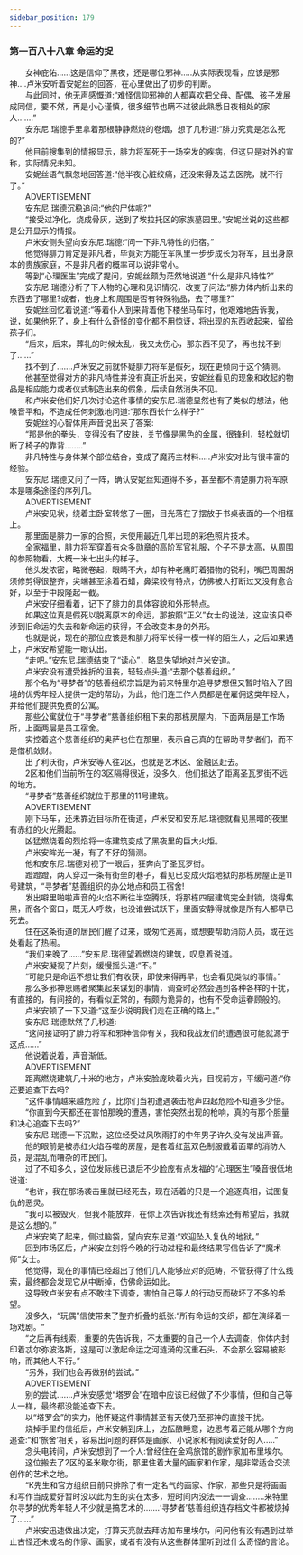 ```yaml
---
sidebar_position: 179
---
```

### 第一百八十八章 命运的捉  


　　女神庇佑……这是信仰了黑夜，还是哪位邪神..…从实际表现看，应该是邪神....卢米安听着安妮丝的回答，在心里做出了初步的判断。  
　　与此同时，他无声感慨道:“难怪信仰邪神的人都喜欢把父母、配偶、孩子发展成同信，要不然，再是小心谨慎，很多细节也瞒不过彼此熟悉日夜相处的家人...….”  
　　安东尼.瑞德手里拿着那根静静燃烧的卷烟，想了几秒道:“腓力究竟是怎么死的?”  
　　他目前搜集到的情报显示，腓力将军死于一场突发的疾病，但这只是对外的宣称，实际情况未知。  
　　安妮丝语气飘忽地回答道:“他半夜心脏绞痛，还没来得及送去医院，就不行了。”  
　　ADVERTISEMENT  
　　安东尼.瑞德沉稳追问:“他的尸体呢?”  
　　“接受过净化，烧成骨灰，送到了埃拉托区的家族墓园里。”安妮丝说的这些都是公开显示的情报。  
　　卢米安侧头望向安东尼.瑞德:“问一下非凡特性的归宿。”  
　　他觉得腓力肯定是非凡者，毕竟对方能在军队里一步步成长为将军，且出身原本的贵族家庭，不是非凡者的概率可以说非常小。  
　　等到“心理医生”完成了提问，安妮丝颇为茫然地说道:“什么是非凡特性?”  
　　安东尼.瑞德分析了下人物的心理和见识情况，改变了问法:“腓力体内析出来的东西去了哪里?或者，他身上和周围是否有特殊物品，去了哪里?”  
　　安妮丝回忆着说道:“等着仆人到来背着他下楼坐马车时，他艰难地告诉我，说，如果他死了，身上有什么奇怪的变化都不用惊讶，将出现的东西收起来，留给孩子们。  
　　“后来，后来，葬礼的时候太乱，我又太伤心，那东西不见了，再也找不到了......”  
　　找不到了…….卢米安之前就怀疑腓力将军是假死，现在更倾向于这个猜测。  
　　他甚至觉得对方的非凡特性并没有真正析出来，安妮丝看见的现象和收起的物品是相应能力或者仪式制造出来的假象，后续自然消失不见。  
　　和卢米安他们好几次讨论这件事情的安东尼.瑞德显然也有了类似的想法，他嗓音平和，不造成任何刺激地问道:“那东西长什么样子?”  
　　安妮丝的心智体用声音说出来了答案:  
　　“那是他的拳头，变得没有了皮肤，关节像是黑色的金属，很锋利，轻松就切断了椅子的靠背....….”  
　　非凡特性与身体某个部位结合，变成了魔药主材料.....卢米安对此有很丰富的经验。  
　　安东尼.瑞德又问了一阵，确认安妮丝知道得不多，甚至都不清楚腓力将军原本是哪条途径的序列几。  
　　ADVERTISEMENT  
　　卢米安见状，绕着主卧室转悠了一圈，目光落在了摆放于书桌表面的一个相框上。  
　　那里面是腓力一家的合照，未使用最近几年出现的彩色照片技术。  
　　全家福里，腓力将军穿着有众多勋章的高阶军官礼服，个子不是太高，从周围的参照物看，大概一米七出头的样子。  
　　他头发浓密，略微卷起，眼睛不大，却有种老鹰盯着猎物的锐利，嘴巴周围胡须修剪得很整齐，尖端甚至涂着石蜡，鼻梁较有特点，仿佛被人打断过又没有愈合好，以至于中段隆起一截。  
　　卢米安仔细看着，记下了腓力的具体容貌和外形特点。  
　　如果这位真是假死以脱离原本的命运，那按照“正义”女士的说法，这应该只牵涉到旧命运的失去和新命运的获得，不会改变本身的外形。  
　　也就是说，现在的那位应该是和腓力将军长得一模一样的陌生人，之后如果遇上，卢米安希望能一眼认出。  
　　“走吧。”安东尼.瑞德结束了“读心”，略显失望地对卢米安道。  
　　卢米安没有遭受挫折的沮丧，轻轻点头道:“去那个慈善组织。”  
　　那个名为“寻梦者”的慈善组织宗旨是为前来特里尔追寻梦想但又暂时陷入了困境的优秀年轻人提供一定的帮助，为此，他们连工作人员都是在雇佣这类年轻人，并给他们提供免费的公寓。  
　　那些公寓就位于“寻梦者”慈善组织租下来的那栋房屋内，下面两层是工作场所，上面两层是员工宿舍。  
　　实控着这个慈善组织的奥萨也住在那里，表示自己真的在帮助寻梦者们，而不是借机敛财。  
　　出了利沃街，卢米安等人往2区，也就是艺术区、金融区赶去。  
　　2区和他们当前所在的3区隔得很近，没多久，他们抵达了距离圣瓦罗街不远的地方。  
　　“寻梦者”慈善组织就位于那里的11号建筑。  
　　ADVERTISEMENT  
　　刚下马车，还未靠近目标所在街道，卢米安和安东尼.瑞德就看见黑暗的夜里有赤红的火光腾起。  
　　凶猛燃烧着的烈焰将一栋建筑变成了黑夜里的巨大火炬。  
　　卢米安眸光一凝，有了不好的猜测。  
　　他和安东尼.瑞德对视了一眼后，狂奔向了圣瓦罗街。  
　　蹬蹬蹬，两人穿过一条有街垒的巷子，看见已变成火焰地狱的那栋房屋正是11号建筑，“寻梦者”慈善组织的办公地点和员工宿舍!  
　　发出噼里啪啦声音的火焰不断往半空腾跃，将那栋四层建筑完全封锁，烧得焦黑，而各个窗口，既无人呼救，也没谁尝试跃下，里面安静得就像是所有人都早已死去。  
　　住在这条街道的居民们醒了过来，或匆忙逃离，或想要帮助消防人员，或在远处看起了热闹。  
　　“我们来晚了……”安东尼.瑞德望着燃烧的建筑，叹息着说道。  
　　卢米安凝视了片刻，缓慢摇头道:“不。”  
　　“可能只是命运不想让我们有收获，即使来得再早，也会看见类似的事情。”  
　　那么多邪神恩赐者聚集起来谋划的事情，调查时必然会遇到各种各样的干扰，有直接的，有间接的，有看似正常的，有颇为诡异的，也有不受命运眷顾般的。  
　　卢米安顿了一下又道:“这至少说明我们走在正确的路上。”  
　　安东尼.瑞德默然了几秒道:  
　　“这间接证明了腓力将军和邪神信仰有关，我和我战友们的遭遇很可能就源于这点......”  
　　他说着说着，声音渐低。  
　　ADVERTISEMENT  
　　距离燃烧建筑几十米的地方，卢米安脸庞映着火光，目视前方，平缓问道:“你还要追查下去吗?  
　　“这件事情越来越危险了，比你们当初遭遇袭击枪声四起危险不知道多少倍。  
　　“你直到今天都还在害怕那晚的遭遇，害怕突然出现的枪响，真的有那个胆量和决心追查下去吗?”  
　　安东尼.瑞德一下沉默，这位经受过风吹雨打的中年男子许久没有发出声音。  
　　他的眼前是被赤红火焰吞噬的房屋，是套着红蓝双色制服戴着面罩的消防人员，是混乱而嘈杂的市民们。  
　　过了不知多久，这位发际线已退后不少脸庞有点发福的“心理医生”嗓音很低地说道:  
　　“也许，我在那场袭击里就已经死去，现在活着的只是一个追逐真相，试图复仇的恶灵。  
　　“我可以被毁灭，但我不能放弃，在你上次告诉我还有线索还有希望后，我就是这么想的。”  
　　卢米安笑了起来，侧过脑袋，望向安东尼道:“欢迎坠入复仇的地狱。”  
　　回到市场区后，卢米安立刻将今晚的行动过程和最终结果写信告诉了“魔术师”女士。  
　　他觉得，现在的事情已经超出了他们几人能够应对的范畴，不管获得了什么线索，最终都会发现它从中断掉，仿佛命运如此。  
　　这导致卢米安有点不敢往下调查，害怕自己等人的行动反而破坏了不多的希望。  
　　没多久，“玩偶”信使带来了整齐折叠的纸张:“所有命运的交织，都在演绎着一场戏剧。“  
　　“之后再有线索，重要的先告诉我，不太重要的自己一个人去调查，你体内封印着忒尔弥波洛斯，这是可以激起命运之河涟漪的沉重石头，不会那么容易被影响，而其他人不行。”  
　　“另外，我们也会再做别的尝试。”  
　　ADVERTISEMENT  
　　别的尝试.…...卢米安感觉“塔罗会”在暗中应该已经做了不少事情，但和自己等人一样，最终都没能追查下去。  
　　以“塔罗会”的实力，他怀疑这件事情甚至有天使乃至邪神的直接干扰。  
　　烧掉手里的信纸后，卢米安躺到床上，边酝酿睡意，边思考着还能从哪个方向追查:“和‘旅舍’相关，容易出问题的群体是画家、小说家和有阅读爱好的人.….”  
　　念头电转间，卢米安想到了一个人:曾经住在金鸡旅馆的剧作家加布里埃尔。  
　　这位搬去了2区的圣米歇尔街，那里住着大量的画家和作家，是非常适合交流创作的艺术之地。  
　　“K先生和官方组织目前只排除了有一定名气的画家、作家，那些只是将画画和写作当成爱好暂时没以此为生的实在太多，短时间内没法一一调查.….…来特里尔寻梦的优秀年轻人不少就是搞艺术的.……‘寻梦者’慈善组织连存档文件都被烧掉了……”  
　　卢米安迅速做出决定，打算天亮就去拜访加布里埃尔，问问他有没有遇到过举止古怪还未成名的作家、画家，或者有没有从这些群体里听到过什么奇怪的言论。  
